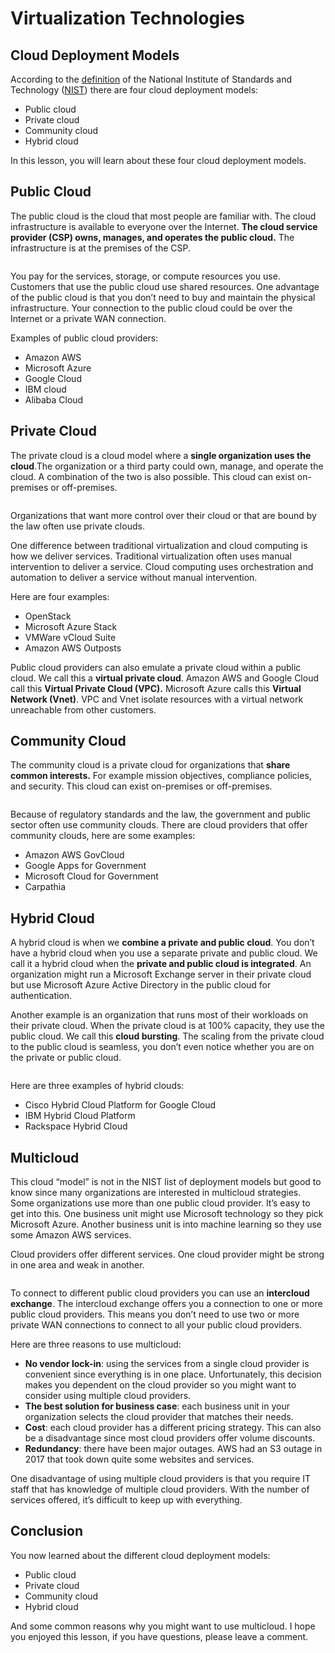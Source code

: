# Virtualization Technologies

## Cloud Deployment Models

According to the [definition](https://csrc.nist.gov/publications/detail/sp/800-145/final) of the National Institute of Standards and Technology ([NIST](https://www.nist.gov/)) there are four cloud deployment models:

* Public cloud
* Private cloud
* Community cloud
* Hybrid cloud

In this lesson, you will learn about these four cloud deployment models.

## Public Cloud

The public cloud is the cloud that most people are familiar with. The cloud infrastructure is available to everyone over the Internet. **The cloud service provider (CSP) owns, manages, and operates the public cloud.** The infrastructure is at the premises of the CSP.

<figure><img src="https://cdn.networklessons.com/wp-content/uploads/2018/12/public-clouds.png" alt=""><figcaption></figcaption></figure>

You pay for the services, storage, or compute resources you use. Customers that use the public cloud use shared resources. One advantage of the public cloud is that you don’t need to buy and maintain the physical infrastructure. Your connection to the public cloud could be over the Internet or a private WAN connection.

Examples of public cloud providers:

* Amazon AWS
* Microsoft Azure
* Google Cloud
* IBM cloud
* Alibaba Cloud

## Private Cloud

The private cloud is a cloud model where a **single organization uses the cloud**.The organization or a third party could own, manage, and operate the cloud. A combination of the two is also possible. This cloud can exist on-premises or off-premises.

<figure><img src="https://cdn.networklessons.com/wp-content/uploads/2018/12/private-cloud-on-or-off-premise.png" alt=""><figcaption></figcaption></figure>

Organizations that want more control over their cloud or that are bound by the law often use private clouds.

One difference between traditional virtualization and cloud computing is how we deliver services. Traditional virtualization often uses manual intervention to deliver a service. Cloud computing uses orchestration and automation to deliver a service without manual intervention.

Here are four examples:

* OpenStack
* Microsoft Azure Stack
* VMWare vCloud Suite
* Amazon AWS Outposts

Public cloud providers can also emulate a private cloud within a public cloud. We call this a **virtual private cloud**. Amazon AWS and Google Cloud call this **Virtual Private Cloud (VPC).** Microsoft Azure calls this **Virtual Network (Vnet)**. VPC and Vnet isolate resources with a virtual network unreachable from other customers.

## Community Cloud

The community cloud is a private cloud for organizations that **share common interests.** For example mission objectives, compliance policies, and security. This cloud can exist on-premises or off-premises.

<figure><img src="https://cdn.networklessons.com/wp-content/uploads/2018/12/community-cloud-options.png" alt=""><figcaption></figcaption></figure>

Because of regulatory standards and the law, the government and public sector often use community clouds. There are cloud providers that offer community clouds, here are some examples:

* Amazon AWS GovCloud
* Google Apps for Government
* Microsoft Cloud for Government
* Carpathia

## Hybrid Cloud

A hybrid cloud is when we **combine a private and public cloud**. You don’t have a hybrid cloud when you use a separate private and public cloud. We call it a hybrid cloud when the **private and public cloud is integrated**. An organization might run a Microsoft Exchange server in their private cloud but use Microsoft Azure Active Directory in the public cloud for authentication.

Another example is an organization that runs most of their workloads on their private cloud. When the private cloud is at 100% capacity, they use the public cloud. We call this **cloud bursting**. The scaling from the private cloud to the public cloud is seamless, you don’t even notice whether you are on the private or public cloud.

<figure><img src="https://cdn.networklessons.com/wp-content/uploads/2018/12/hybrid-cloud-topology.png" alt=""><figcaption></figcaption></figure>

Here are three examples of hybrid clouds:

* Cisco Hybrid Cloud Platform for Google Cloud
* IBM Hybrid Cloud Platform
* Rackspace Hybrid Cloud

## Multicloud

This cloud “model” is not in the NIST list of deployment models but good to know since many organizations are interested in multicloud strategies. Some organizations use more than one public cloud provider. It’s easy to get into this. One business unit might use Microsoft technology so they pick Microsoft Azure. Another business unit is into machine learning so they use some Amazon AWS services.

Cloud providers offer different services. One cloud provider might be strong in one area and weak in another.

<figure><img src="https://cdn.networklessons.com/wp-content/uploads/2018/12/inter-cloud-topology.png" alt=""><figcaption></figcaption></figure>

To connect to different public cloud providers you can use an **intercloud exchange**. The intercloud exchange offers you a connection to one or more public cloud providers. This means you don’t need to use two or more private WAN connections to connect to all your public cloud providers.

Here are three reasons to use multicloud:

* **No vendor lock-in**: using the services from a single cloud provider is convenient since everything is in one place. Unfortunately, this decision makes you dependent on the cloud provider so you might want to consider using multiple cloud providers.
* **The best solution for business case**: each business unit in your organization selects the cloud provider that matches their needs.
* **Cost**: each cloud provider has a different pricing strategy. This can also be a disadvantage since most cloud providers offer volume discounts.
* **Redundancy**: there have been major outages. AWS had an S3 outage in 2017 that took down quite some websites and services.

One disadvantage of using multiple cloud providers is that you require IT staff that has knowledge of multiple cloud providers. With the number of services offered, it’s difficult to keep up with everything.

## Conclusion

You now learned about the different cloud deployment models:

* Public cloud
* Private cloud
* Community cloud
* Hybrid cloud

And some common reasons why you might want to use multicloud. I hope you enjoyed this lesson, if you have questions, please leave a comment.
